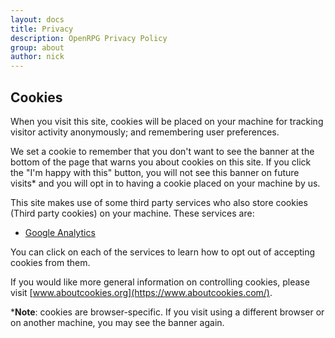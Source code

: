 ```yaml
---
layout: docs
title: Privacy
description: OpenRPG Privacy Policy
group: about
author: nick
---
```


## Cookies
When you visit this site, cookies will be placed on your machine for tracking visitor activity anonymously; and remembering user preferences.

We set a cookie to remember that you don't want to see the banner at the bottom of the page that warns you about cookies on this site. If you click the "I'm happy with this" button, you will not see this banner on future visits* and you will opt in to having a cookie placed on your machine by us.

This site makes use of some third party services who also store cookies (Third party cookies) on your machine. These services are:

- [Google Analytics](https://tools.google.com/dlpage/gaoptout)

You can click on each of the services to learn how to opt out of accepting cookies from them.

If you would like more general information on controlling cookies, please visit [www.aboutcookies.org](https://www.aboutcookies.com/).

 
***Note**: cookies are browser-specific. If you visit using a different browser or on another machine, you may see the banner again.